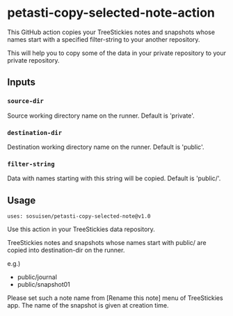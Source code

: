 # petasti-copy-selected-note-action

This GitHub action copies your TreeStickies notes and snapshots whose names start with a specified filter-string to your another repository. 

This will help you to copy some of the data in your private repository to your private repository.

## Inputs

### `source-dir`

Source working directory name on the runner. Default is 'private'.

### `destination-dir`

Destination working directory name on the runner. Default is 'public'.

### `filter-string`

Data with names starting with this string will be copied. Default is 'public/'.

## Usage

```
uses: sosuisen/petasti-copy-selected-note@v1.0
```

Use this action in your TreeStickies data repository.

TreeStickies notes and snapshots whose names start with public/ are copied into destination-dir on the runner.

e.g.) 
- public/journal
- public/snapshot01

Please set such a note name from [Rename this note] menu of TreeStickies app.
The name of the snapshot is given at creation time.
